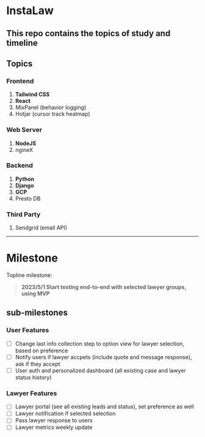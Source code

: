 # InstaLaw

This repo contains the topics of study and timeline
---
## Topics
### Frontend
1. **Tailwind CSS**
2. **React**
3. MixPanel (behavior logging)
4. Hotjar (cursor track heatmap)
### Web Server
1. **NodeJS**
2. ngineX
### Backend
1. **Python**
2. **Django**
3. **GCP**
4. Presto DB
### Third Party
1. Sendgrid (email API)
---
# Milestone
Topline milestone:
> **2023/5/1 Start testing end-to-end with selected lawyer groups, using MVP**
## sub-milestones
### User Features
- [ ] Change last info collection step to option view for lawyer selection, based on preference
- [ ] Notify users if lawyer accpets (include quote and message response), ask if they accept
- [ ] User auth and personalized dashboard (all existing case and lawyer status history)
### Lawyer Features
- [ ] Lawyer portal (see all existing leads and status), set preference as well
- [ ] Lawyer notification if selected selection
- [ ] Pass lawyer response to users
- [ ] Lawyer metrics weekly update
